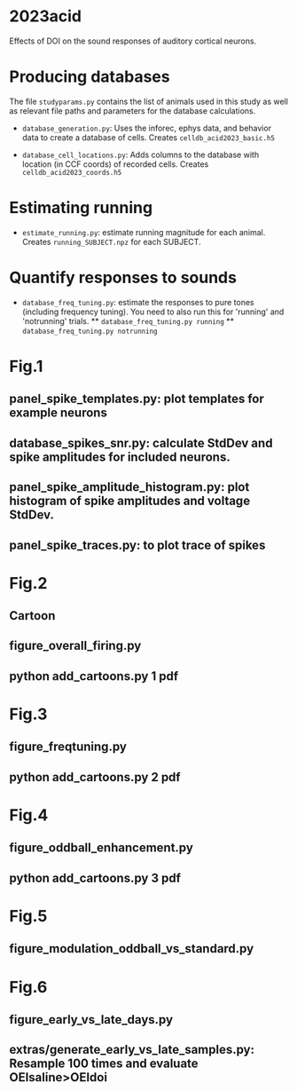 # 2023acid
Effects of DOI on the sound responses of auditory cortical neurons.

# Producing databases
The file `studyparams.py` contains the list of animals used in this study as well as 
relevant file paths and parameters for the database calculations.

* `database_generation.py`: Uses the inforec, ephys data, and behavior data to create a database of cells. Creates `celldb_acid2023_basic.h5`

* `database_cell_locations.py`: Adds columns to the database with location (in CCF coords) of recorded cells. Creates `celldb_acid2023_coords.h5`

# Estimating running
* `estimate_running.py`: estimate running magnitude for each animal. Creates `running_SUBJECT.npz` for each SUBJECT.

# Quantify responses to sounds
* `database_freq_tuning.py`: estimate the responses to pure tones (including frequency tuning). You need to also run this for 'running' and 'notrunning' trials.
** `database_freq_tuning.py running`
** `database_freq_tuning.py notrunning`

# Fig.1
## panel_spike_templates.py: plot templates for example neurons
## database_spikes_snr.py: calculate StdDev and spike amplitudes for included neurons.
## panel_spike_amplitude_histogram.py: plot histogram of spike amplitudes and voltage StdDev.
## panel_spike_traces.py: to plot trace of spikes

# Fig.2
## Cartoon
## figure_overall_firing.py
## python add_cartoons.py 1 pdf

# Fig.3
## figure_freqtuning.py
## python add_cartoons.py 2 pdf

# Fig.4
## figure_oddball_enhancement.py
## python add_cartoons.py 3 pdf

# Fig.5
## figure_modulation_oddball_vs_standard.py

# Fig.6
## figure_early_vs_late_days.py
## extras/generate_early_vs_late_samples.py: Resample 100 times and evaluate OEIsaline>OEIdoi